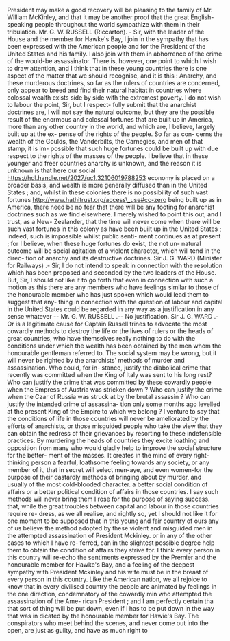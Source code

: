 President may make a good recovery will be pleasing to the family of Mr. William McKinley, and that it may be another proof that the great English-speaking people throughout the world sympathize with them in their tribulation. Mr. G. W. RUSSELL (Riccarton). - Sir, with the leader of the House and the member for Hawke's Bay, I join in the sympathy that has been expressed with the American people and for the President of the United States and his family. I also join with them in abhorrence of the crime of the would-be assassinator. There is, however, one point to which I wish to draw attention, and I think that in these young countries there is one aspect of the matter that we should recognise, and it is this : Anarchy, and these murderous doctrines, so far as the rulers of countries are concerned, only appear to breed and find their natural habitat in countries where colossal wealth exists side by side with the extremest poverty. I do not wish to labour the point, Sir, but I respect- fully submit that the anarchist doctrines are, I will not say the natural outcome, but they are the possible result of the enormous and colossal fortunes that are built up in America, more than any other country in the world, and which are, I believe, largely built up at the ex- pense of the rights of the people. So far as con- cerns the wealth of the Goulds, the Vanderbilts, the Carnegies, and men of that stamp, it is im- possible that such huge fortunes could be built up with due respect to the rights of the masses of the people. I believe that in these younger and freer countries anarchy is unknown, and the reason it is unknown is that here our social https://hdl.handle.net/2027/uc1.32106019788253 economy is placed on a broader basis, and wealth is more generally diffused than in the United States ; and, whilst in these colonies there is no possibility of such vast fortunes http://www.hathitrust.org/access\_use#cc-zero being built up as in America, there need be no fear that there will be any footing for anarchist doctrines such as we find elsewhere. I merely wished to point this out, and I trust, as a New- Zealander, that the time will never come when there will be such vast fortunes in this colony as have been built up in the United States ; indeed, such is impossible whilst public senti- ment continues as at present ; for I believe, when these huge fortunes do exist, the not un- natural outcome will be social agitation of a violent character, which will tend in the direc- tion of anarchy and its destructive doctrines. Sir J. G. WARD (Minister for Railways) .- Sir, I do not intend to speak in connection with the resolution which has been proposed and seconded by the two leaders of the House. But, Sir, I should not like it to go forth that even in connection with such a motion as this there are any members who have feelings similar to those of the honourable member who has just spoken which would lead them to suggest that any- thing in connection with the question of labour and capital in the United States could be regarded in any way as a justification in any sense whatever -- Mr. G. W. RUSSELL .-- No justification. Sir J. G. WARD .- Or is a legitimate cause for Captain Russell trines to advocate the most cowardly methods to destroy the life or the lives of rulers or the heads of great countries, who have themselves really nothing to do with the conditions under which the wealth has been obtained by the men whom the honourable gentleman referred to. The social system may be wrong, but it will never be righted by the anarchists' methods of murder and assassination. Who could, for in- stance, justify the diabolical crime that recently was committed when the King of Italy was sent to his long rest? Who can justify the crime that was committed by these cowardly people when the Empress of Austria was stricken down ? Who can justify the crime when the Czar of Russia was struck at by the brutal assassin ? Who can justify the intended crime of assassina- tion only some months ago levelled at the present King of the Empire to which we belong ? I venture to say that the conditions of life in those countries will never be ameliorated by the efforts of anarchists, or those misguided people who take the view that they can obtain the redress of their grievances by resorting to these indefensible practices. By murdering the heads of countries they excite loathing and opposition from many who would gladly help to improve the social structure for the better- ment of the masses. It creates in the mind of every right-thinking person a fearful, loathsome feeling towards any society, or any member of it, that in secret will select men-aye, and even women-for the purpose of their dastardly methods of bringing about by murder, and usually of the most cold-blooded character. a better social condition of affairs or a better political condition of affairs in those countries. I say such methods will never bring them I rose for the purpose of saying success. that, while the great troubles between capital and labour in those countries require re- dress, as we all realise, and rightly so, yet I should not like it for one moment to be supposed that in this young and fair country of ours any of us believe the method adopted by these violent and misguided men in the attempted assassination of President Mckinley. or in any of the other cases to which I have re- ferred, can in the slightest possible degree help them to obtain the condition of affairs they strive for. I think every person in this country will re-echo the sentiments expressed by the Premier and the honourable member for Hawke's Bay, and a feeling of the deepest sympathy with President Mckinley and his wife must be in the breast of every person in this country. Like the American nation, we all rejoice to know that in every civilised country the people are animated by feelings in the one direction, condemnatory of the cowardly min who attempted the assassination of the Ame- rican President ; and I am perfectly certain tha that sort of thing will be put down, even if i has to be put down in the way that was in dicated by the honourable member for Hawie's Bay. The conspirators who meet behind the scenes, and never come out into the open, are just as guilty, and have as much right to 